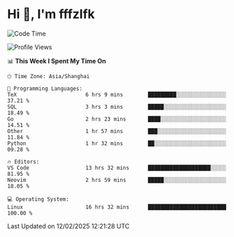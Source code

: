 # Hi 👋, I'm fffzlfk

<!--START_SECTION:waka-->
![Code Time](http://img.shields.io/badge/Code%20Time-1%2C227%20hrs%2044%20mins-blue)

![Profile Views](http://img.shields.io/badge/Profile%20Views-0-blue)

📊 **This Week I Spent My Time On** 

```text
🕑︎ Time Zone: Asia/Shanghai

💬 Programming Languages: 
TeX                      6 hrs 9 mins        █████████░░░░░░░░░░░░░░░░   37.21 % 
SQL                      3 hrs 3 mins        █████░░░░░░░░░░░░░░░░░░░░   18.49 % 
Go                       2 hrs 23 mins       ████░░░░░░░░░░░░░░░░░░░░░   14.51 % 
Other                    1 hr 57 mins        ███░░░░░░░░░░░░░░░░░░░░░░   11.84 % 
Python                   1 hr 32 mins        ██░░░░░░░░░░░░░░░░░░░░░░░   09.28 % 

🔥 Editors: 
VS Code                  13 hrs 32 mins      ████████████████████░░░░░   81.95 % 
Neovim                   2 hrs 59 mins       █████░░░░░░░░░░░░░░░░░░░░   18.05 % 

💻 Operating System: 
Linux                    16 hrs 32 mins      █████████████████████████   100.00 % 
```


 Last Updated on 12/02/2025 12:21:28 UTC
<!--END_SECTION:waka-->
